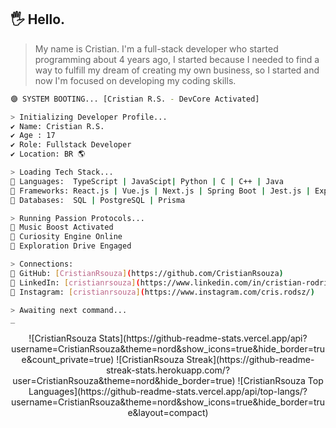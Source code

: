 

## 🖐 Hello.

> My name is Cristian. I'm a full-stack developer who started programming about 4 years ago, I started because I needed to find a way to fulfill my dream of creating my own business, so I started and now I'm focused on developing my coding skills.

```bash
🟣 SYSTEM BOOTING... [Cristian R.S. - DevCore Activated]

> Initializing Developer Profile...
✔️ Name: Cristian R.S.
✔️ Age : 17
✔️ Role: Fullstack Developer
✔️ Location: BR 🌎

> Loading Tech Stack...
🧠 Languages:  TypeScript | JavaScipt| Python | C | C++ | Java
🧩 Frameworks: React.js | Vue.js | Next.js | Spring Boot | Jest.js | Express.js
💾 Databases:  SQL | PostgreSQL | Prisma

> Running Passion Protocols...
🎵 Music Boost Activated
🧠 Curiosity Engine Online
🚀 Exploration Drive Engaged

> Connections:
🔗 GitHub: [CristianRsouza](https://github.com/CristianRsouza)
🔗 LinkedIn: [cristianrsouza](https://www.linkedin.com/in/cristian-rodrigues-548ab4250/)
🔗 Instagram: [cristianrsouza](https://www.instagram.com/cris.rodsz/)

> Awaiting next command...
_

```

<div align="center">
![CristianRsouza Stats](https://github-readme-stats.vercel.app/api?username=CristianRsouza&theme=nord&show_icons=true&hide_border=true&count_private=true)
![CristianRsouza Streak](https://github-readme-streak-stats.herokuapp.com/?user=CristianRsouza&theme=nord&hide_border=true)
![CristianRsouza Top Languages](https://github-readme-stats.vercel.app/api/top-langs/?username=CristianRsouza&theme=nord&show_icons=true&hide_border=true&layout=compact)
</div>
